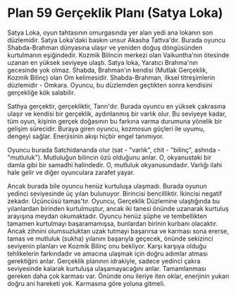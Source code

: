 # Plan 59 Gerçeklik Planı (Satya Loka)

Satya Loka, oyun tahtasının omurgasında yer alan yedi ana lokanın son düzlemidir. Satya Loka'daki baskın unsur Akasha Tattva'dır. Burada oyuncu Shabda-Brahman dünyasına ulaşır ve yeniden doğuş döngüsünden kurtulmanın eşiğindedir. Kozmik Bilincin merkezi olan Vaikuntha'nın ötesinde uzanan en yüksek seviyeye ulaştı. Satya loka, Yaratıcı Brahma'nın gecesinde yok olmaz. Shabda, Brahman'ın kendisi (Mutlak Gerçeklik, Kozmik Bilinç) olan Om kelimesidir. Shabda-Brahman, ilksel titreşimlerin düzlemidir - Omkara. Oyuncu, bu düzlemden geçtikten sonra kendisini gerçekliğe kök salabilir.

Sathya gerçektir, gerçekliktir, Tanrı'dır. Burada oyuncu en yüksek çakrasına ulaşır ve kendisi bir gerçeklik, aydınlanmış bir varlık olur. Bu seviyeye kadar, tüm oyun, kişinin gerçek doğasının bu farkına varma durumuna yönelik bir gelişim sürecidir. Buraya giren oyuncu, kozmosun güçleri ile uyumu, dengeyi sağlar. Enerjisinin akışı hiçbir engel tanımıyor.

Oyuncu burada Satchidananda olur (sat - "varlık", chit - "bilinç", ashnda - "mutluluk"). Mutluluğun bilincin özü olduğunu anlar. O, okyanustaki bir damla gibi bir samadhi halindedir. O, mutluluk okyanusundadır. Varlığı ilahi hale gelir ve diğer oyunculara zarafet yayar.

Ancak burada bile oyuncu henüz kurtuluşa ulaşmadı. Burada oyunun yedinci seviyesinde üç yılan bulunuyor. Birincisi bencilliktir. İkincisi negatif zekadır. Üçüncüsü tamas'tır. Oyuncu, Gerçeklik Düzlemine ulaştığında bu yılanlardan birinden kurtulmuştur, ancak iki tanesi önünde uzanarak kurtuluş arayışına meydan okumaktadır. Oyuncu henüz şüphe ve tembellikten tamamen kurtulmayı başaramamışsa, bunlardan birinin kurbanı olacaktır. Ancak zihnini olumsuzluktan uzak tutmayı başarırsa ve karması sona ererse, tamas ve mutluluk (sukha) yılanını başarıyla geçecek, önünde sekizinci seviyenin planları ve Kozmik Bilinç onu bekliyor. Karşı karşıya olduğu tehlikelerin farkındadır ve amacına ulaşmak için doğru adımlar atması gerektiğini anlar. Gerçeklik planının idrakiyle, sadece yedinci çakra seviyesinde kalarak kurtuluşa ulaşamayacağını anlar. Tamamlanması gereken daha çok karması var. Önünde onu ileriye iten oklar, enerjinin yukarı doğru ani hareketi yok. Karmasına göre yoluna gitmeli.
